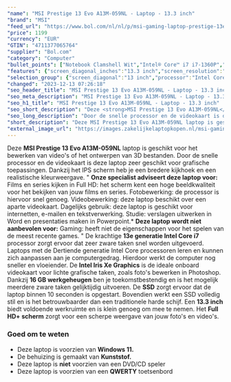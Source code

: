 ```yaml
---
"name": "MSI Prestige 13 Evo A13M-059NL - Laptop - 13.3 inch"
"brand": "MSI"
"feed_url": "https://www.bol.com/nl/nl/p/msi-gaming-laptop-prestige-13evo-a13m-059nl/9300000142418927"
"price": 1199
"currency": "EUR"
"GTIN": "4711377065764"
"supplier": "Bol.com"
"category": "Computer"
"bullet_points": ["Notebook Clamshell Wit","Intel® Core™ i7 i7-1360P","33,8 cm (13.3\") Full HD+ 1920 x 1200 Pixels 16:10","16 GB LPDDR5-SDRAM 4800 MHz","1 TB SSD","Intel Iris Xe Graphics","Wi-Fi 6E (802.11ax) Bluetooth 5.3","75 Wh 65 W","Windows 11"]
"features": {"screen_diagonal_inches":"13.3 inch","screen_resolution":"1920 x 1200 Pixels","processor_family":"Intel® Core™ i7","memory_size":"16 GB","memory_type":"LPDDR5-SDRAM","total_storage_space":"1 TB","operating_system":"Windows 11","battery_capacity":"75 Wh","width":"299 mm","depth":"210 mm","height":"16,9 mm","weight":"990 g","graphics":"WUXGA","graphics_card":"Intel Iris Xe Graphics"}
"selection_group": {"screen_diagonal":"13 inch","processor":"Intel Core i7","changed_price_past_3_days":false,"product_family":"Prestige"}
"changed": "2023-12-13 07:26:18"
"seo_header_title": "MSI Prestige 13 Evo A13M-059NL - Laptop - 13.3 inch"
"seo_meta_description": "MSI Prestige 13 Evo A13M-059NL - Laptop - 13.3 inch"
"seo_h1_title": "MSI Prestige 13 Evo A13M-059NL - Laptop - 13.3 inch"
"seo_short_description": "Deze <strong>MSI Prestige 13 Evo A13M-059NL</strong> laptop is geschikt voor het bewerken van video's of het ontwerpen van 3D bestanden."
"seo_long_description": "Door de snelle processor en de videokaart is deze laptop zeer geschikt voor grafische toepassingen. Dankzij het IPS scherm heb je een bredere kijkhoek en een realistische kleurweergave. \" <strong>Onze specialist adviseert deze laptop voor:</strong> Films en series kijken in Full HD: het scherm kent een hoge beeldkwaliteit voor het bekijken van jouw films en series.  Fotobewerking: de processor is hiervoor snel genoeg.  Videobewerking: deze laptop beschikt over een aparte videokaart.  Dagelijks gebruik: deze laptop is geschikt voor internetten, e-mailen en tekstverwerking.  Studie: verslagen uitwerken in Word en presentaties maken in Powerpoint. * <strong>Deze laptop wordt niet aanbevolen voor:</strong> Gaming: heeft niet de eigenschappen voor het spelen van de meest recente games. \" De krachtige <strong>13e generatie Intel Core i7 </strong>processor zorgt ervoor dat zeer zware taken snel worden uitgevoerd. Laptops met de Dertiende generatie Intel Core processoren leren en kunnen zich aanpassen aan je computergedrag. Hierdoor werkt de computer nog sneller en vloeiender. De <strong> Intel Iris Xe Graphics</strong> is de ideale onboard videokaart voor lichte grafische taken, zoals foto's bewerken in Photoshop. Dankzij <strong>16 GB werkgeheugen</strong> ben je toekomstbestendig en is het mogelijk meerdere zware taken gelijktijdig uitvoeren. De <strong>SSD</strong> zorgt ervoor dat de laptop binnen 10 seconden is opgestart. Bovendien werkt een SSD volledig stil en is het betrouwbaarder dan een traditionele harde schijf. Een <strong> 13. 3 inch </strong>biedt voldoende werkruimte en is klein genoeg om mee te nemen. Het <strong> Full HD+ scherm</strong> zorgt voor een scherpe weergave van jouw foto's en video's. <h3> Goed om te weten</h3> <ul> <li>Deze laptop is voorzien van <strong>Windows 11. </strong></li> <li>De behuizing is gemaakt van <strong>Kunststof. </strong></li> <li>Deze laptop is <strong>niet</strong> voorzien van een DVD/CD speler</li> <li>Deze laptop is voorzien van een <strong>QWERTY</strong> toetsenbord</li> </ul>"
"short_description": "Deze MSI Prestige 13 Evo A13M-059NL laptop is geschikt voor het bewerken van video's of het ontwerpen van 3D bestanden. Door de snelle processor en de videokaart is deze laptop zeer geschikt voor grafische toepassingen. Dankzij het IPS scherm heb je een bredere kijkhoek en een realistische kleurweergave. \" Onze specialist adviseert deze laptop voor: Films en series kijken in Full HD: het scherm kent een hoge beeldkwaliteit voor het bekijken van jouw films en series. Fotobewerking: de processor is hiervoor snel genoeg. Videobewerking: deze laptop beschikt over een aparte videokaart. Dagelijks gebruik: deze laptop is geschikt voor internetten, e-mailen en tekstverwerking. Studie: verslagen uitwerken in Word en presentaties maken in Powerpoint.* Deze laptop wordt niet aanbevolen voor: Gaming: heeft niet de eigenschappen voor het spelen van de meest recente games. \" De krachtige 13e generatie Intel Core i7 processor zorgt ervoor dat zeer zware taken snel worden uitgevoerd. Laptops met de Dertiende generatie Intel Core processoren leren en kunnen zich aanpassen aan je computergedrag. Hierdoor werkt de computer nog sneller en vloeiender. De Intel Iris Xe Graphics is de ideale onboard videokaart voor lichte grafische taken, zoals foto's bewerken in Photoshop. Dankzij 16 GB werkgeheugen ben je toekomstbestendig en is het mogelijk meerdere zware taken gelijktijdig uitvoeren. De SSD zorgt ervoor dat de laptop binnen 10 seconden is opgestart. Bovendien werkt een SSD volledig stil en is het betrouwbaarder dan een traditionele harde schijf. Een 13.3 inch biedt voldoende werkruimte en is klein genoeg om mee te nemen. Het Full HD+ scherm zorgt voor een scherpe weergave van jouw foto's en video's. Goed om te weten Deze laptop is voorzien van Windows 11. De behuizing is gemaakt van Kunststof. Deze laptop is niet voorzien van een DVD/CD speler Deze laptop is voorzien van een QWERTY toetsenbord"
"external_image_url": "https://images.zakelijkelaptopkopen.nl/msi-gaming-laptop-prestige-13evo-a13m-059nl.webp"
---
```


Deze <strong>MSI Prestige 13 Evo A13M-059NL</strong> laptop is geschikt voor het bewerken van video's of het ontwerpen van 3D bestanden. Door de snelle processor en de videokaart is deze laptop zeer geschikt voor grafische toepassingen. Dankzij het IPS scherm heb je een bredere kijkhoek en een realistische kleurweergave. " <strong>Onze specialist adviseert deze laptop voor:</strong>  Films en series kijken in Full HD: het scherm kent een hoge beeldkwaliteit voor het bekijken van jouw films en series.  Fotobewerking: de processor is hiervoor snel genoeg.  Videobewerking: deze laptop beschikt over een aparte videokaart.  Dagelijks gebruik: deze laptop is geschikt voor internetten, e-mailen en tekstverwerking.  Studie: verslagen uitwerken in Word en presentaties maken in Powerpoint.* <strong>Deze laptop wordt niet aanbevolen voor:</strong>  Gaming: heeft niet de eigenschappen voor het spelen van de meest recente games. " De krachtige <strong>13e generatie Intel Core i7 </strong>processor zorgt ervoor dat zeer zware taken snel worden uitgevoerd. Laptops met de Dertiende generatie Intel Core processoren leren en kunnen zich aanpassen aan je computergedrag. Hierdoor werkt de computer nog sneller en vloeiender. De <strong> Intel Iris Xe Graphics</strong> is de ideale onboard videokaart voor lichte grafische taken, zoals foto's bewerken in Photoshop. Dankzij <strong>16 GB werkgeheugen</strong> ben je toekomstbestendig en is het mogelijk meerdere zware taken gelijktijdig uitvoeren. De <strong>SSD</strong> zorgt ervoor dat de laptop binnen 10 seconden is opgestart. Bovendien werkt een SSD volledig stil en is het betrouwbaarder dan een traditionele harde schijf. Een <strong> 13.3 inch </strong>biedt voldoende werkruimte en is klein genoeg om mee te nemen. Het <strong> Full HD+ scherm</strong> zorgt voor een scherpe weergave van jouw foto's en video's. <h3> Goed om te weten</h3> <ul> <li>Deze laptop is voorzien van <strong>Windows 11.</strong></li> <li>De behuizing is gemaakt van <strong>Kunststof.</strong></li> <li>Deze laptop is <strong>niet</strong> voorzien van een DVD/CD speler</li> <li>Deze laptop is voorzien van een <strong>QWERTY</strong> toetsenbord</li> </ul>